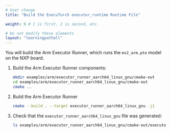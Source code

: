 ```yaml
---
# User change
title: "Build the ExecuTorch executor_runtime Runtime File"

weight: 9 # 1 is first, 2 is second, etc.

# Do not modify these elements
layout: "learningpathall"
---
```


You will build the Arm Executor Runner, which runs the `mv2_arm.pte` model on the NXP board.

1. Build the Arm Executor Runner components:

   ```bash
   mkdir examples/arm/executor_runner_aarch64_linux_gnu/cmake-out
   cd examples/arm/executor_runner_aarch64_linux_gnu/cmake-out
   cmake ..
   ```

2. Build the Arm Executor Runner
   ```bash
   cmake --build . --target executor_runner_aarch64_linux_gnu -j1
   ```

3. Check that the `executor_runner_aarch64_linux_gnu` file was generated:
   
   ```bash
   ls examples/arm/executor_runner_aarch64_linux_gnu/cmake-out/executor_runner_aarch64_linux_gnu
   ```
